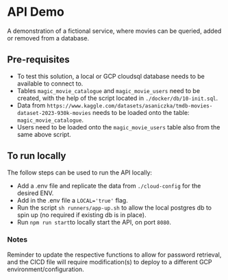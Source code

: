 # API Demo

A demonstration of a fictional service, where movies can be queried, added or removed from a database.

## Pre-requisites

- To test this solution, a local or GCP cloudsql database needs to be available to connect to.
- Tables `magic_movie_catalogue` and `magic_movie_users` need to be created, with the help of the script located in `./docker/db/10-init.sql`.
- Data from `https://www.kaggle.com/datasets/asaniczka/tmdb-movies-dataset-2023-930k-movies` needs to be loaded onto the table: `magic_movie_catalogue`.
- Users need to be loaded onto the `magic_movie_users` table also from the same above script.

## To run locally

The follow steps can be used to run the API locally:

- Add a .env file and replicate the data from `./cloud-config` for the desired ENV.
- Add in the .env file a `LOCAL='true'` flag.
- Run the script `sh runners/app-up.sh` to allow the local postgres db to spin up (no required if existing db is in place).
- Run `npm run start`to locally start the API, on port `8080`.

### Notes

Reminder to update the respective functions to allow for password retrieval, and the CICD file will require modification(s) to deploy to a different GCP environment/configuration.
